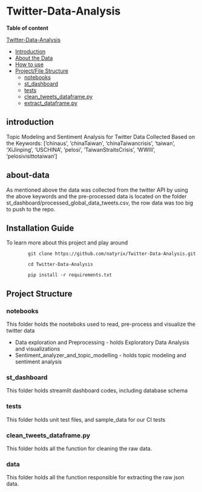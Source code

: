 # Twitter-Data-Analysis

**Table of content**

 [Twitter-Data-Analysis](#Twitter-Data-Analysis)
  - [Introduction](#introduction)
  - [About the Data](#about-data)
  - [How to use](#installation-guide)
  - [Project/File Structure](#project-structure)
    - [notebooks](#notebooks)
    - [st_dashboard](#dashboard)
    - [tests](#tests)
    - [clean_tweets_dataframe.py](#clean_tweets_dataframe)
    - [extract_dataframe.py](#extract_dataframe.py)



## introduction

<p>
Topic Modeling and Sentiment Analysis for Twitter Data Collected Based on the Keywords:
[‘chinaus’, ‘chinaTaiwan’, ‘chinaTaiwancrisis’, ‘taiwan’, ‘XiJinping’, ‘USCHINA’, ‘pelosi’, ‘TaiwanStraitsCrisis’, ‘WWIII’, ‘pelosivisittotaiwan’] 
</p>

## about-data
<p>
As mentioned above the data was collected from the twitter API by using the above keywords and the pre-processed data is located on the folder st_dashboard/processed_global_data_tweets.csv, the row data was too big to push to the repo.
</p>

## Installation Guide

To learn more about this project and play around 
        
            git clone https://github.com/natyrix/Twitter-Data-Analysis.git

            cd Twitter-Data-Analysis

            pip install -r requirements.txt
        
  
## Project Structure

### notebooks 
This folder holds the nooteboks used to read, pre-process and visualize the twitter data 
- Data exploration and Preprocessing - holds Exploratory Data Analysis and visualizations
- Sentiment_analyzer_and_topic_modelling - holds topic modeling and sentiment analysis
### st_dashboard 
This folder holds streamlit dashboard codes, including database schema
### tests
This folder holds unit test files, and sample_data for our CI tests
### clean_tweets_dataframe.py
This folder holds all the function for cleaning the raw data. 
### data
This folder holds all the function responsible for extracting the raw json data.


